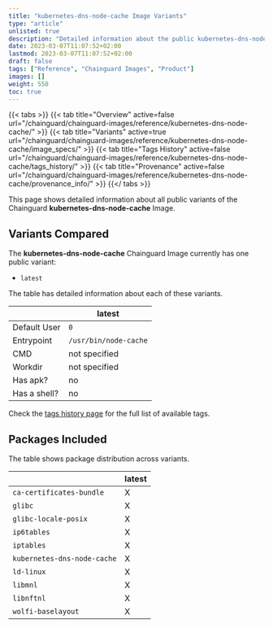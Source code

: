 ```yaml
---
title: "kubernetes-dns-node-cache Image Variants"
type: "article"
unlisted: true
description: "Detailed information about the public kubernetes-dns-node-cache Chainguard Image variants"
date: 2023-03-07T11:07:52+02:00
lastmod: 2023-03-07T11:07:52+02:00
draft: false
tags: ["Reference", "Chainguard Images", "Product"]
images: []
weight: 550
toc: true
---
```


{{< tabs >}}
{{< tab title="Overview" active=false url="/chainguard/chainguard-images/reference/kubernetes-dns-node-cache/" >}}
{{< tab title="Variants" active=true url="/chainguard/chainguard-images/reference/kubernetes-dns-node-cache/image_specs/" >}}
{{< tab title="Tags History" active=false url="/chainguard/chainguard-images/reference/kubernetes-dns-node-cache/tags_history/" >}}
{{< tab title="Provenance" active=false url="/chainguard/chainguard-images/reference/kubernetes-dns-node-cache/provenance_info/" >}}
{{</ tabs >}}

This page shows detailed information about all public variants of the Chainguard **kubernetes-dns-node-cache** Image.

## Variants Compared
The **kubernetes-dns-node-cache** Chainguard Image currently has one public variant: 

- `latest`

The table has detailed information about each of these variants.

|              | latest                |
|--------------|-----------------------|
| Default User | `0`                   |
| Entrypoint   | `/usr/bin/node-cache` |
| CMD          | not specified         |
| Workdir      | not specified         |
| Has apk?     | no                    |
| Has a shell? | no                    |

Check the [tags history page](/chainguard/chainguard-images/reference/kubernetes-dns-node-cache/tags_history/) for the full list of available tags.

## Packages Included
The table shows package distribution across variants.

|                             | latest |
|-----------------------------|--------|
| `ca-certificates-bundle`    | X      |
| `glibc`                     | X      |
| `glibc-locale-posix`        | X      |
| `ip6tables`                 | X      |
| `iptables`                  | X      |
| `kubernetes-dns-node-cache` | X      |
| `ld-linux`                  | X      |
| `libmnl`                    | X      |
| `libnftnl`                  | X      |
| `wolfi-baselayout`          | X      |


